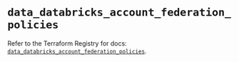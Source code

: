 # `data_databricks_account_federation_policies`

Refer to the Terraform Registry for docs: [`data_databricks_account_federation_policies`](https://registry.terraform.io/providers/databricks/databricks/1.94.0/docs/data-sources/account_federation_policies).
